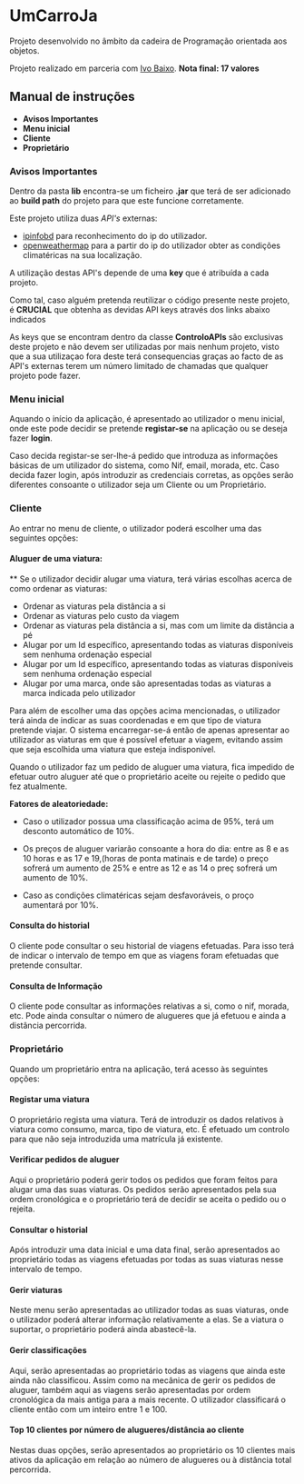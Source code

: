 # UmCarroJa
Projeto desenvolvido no âmbito da cadeira de Programação orientada aos objetos.

Projeto realizado em parceria com [Ivo Baixo](https://github.com/Ivo-Down). 
**Nota final: 17 valores**

## Manual de instruções ## 

- **Avisos Importantes**
- **Menu inicial**
- **Cliente**
- **Proprietário**

### Avisos Importantes 
Dentro da pasta **lib** encontra-se um ficheiro **.jar** que terá de ser adicionado ao **build path** do projeto para que este funcione corretamente.

Este projeto utiliza duas *API's* externas: 
 - [ipinfobd](https://ipinfodb.com/) para reconhecimento do ip do utilizador.
 - [openweathermap](https://openweathermap.org) para a partir do ip do utilizador obter as condições climatéricas na sua localização.

A utilização destas API's depende de uma **key** que é atribuída a cada projeto. 

Como tal, caso alguém pretenda reutilizar o código presente neste projeto, é **CRUCIAL** que obtenha as devidas API keys através dos links abaixo indicados

As keys que se encontram dentro da classe **ControloAPIs** são exclusivas deste projeto e não devem ser utilizadas por mais nenhum projeto, visto que a sua utilizaçao fora deste  terá consequencias graças ao facto de as API's externas terem um número limitado de chamadas que qualquer projeto pode fazer. 

### Menu inicial

Aquando o início da aplicação, é apresentado ao utilizador o menu inicial, onde este pode decidir se pretende **registar-se** na aplicação ou se deseja fazer **login**.

Caso decida registar-se ser-lhe-á pedido que introduza as informações básicas de um utilizador do sistema, como Nif, email, morada, etc. Caso decida fazer login, após introduzir as credenciais corretas, as opções serão diferentes consoante o utilizador seja um Cliente ou um Proprietário.

### Cliente
Ao entrar no menu de cliente, o utilizador poderá escolher uma das seguintes opções:

#### Aluguer de uma viatura:
** Se o utilizador decidir alugar uma viatura, terá várias escolhas acerca de
como ordenar as viaturas: 

- Ordenar as viaturas pela distância a si
- Ordenar as viaturas pelo custo da viagem
- Ordenar as viaturas pela distância a si, mas com um limite da distância a pé
- Alugar por um Id específico, apresentando todas as viaturas disponíveis sem nenhuma ordenação
especial
- Alugar por um Id específico, apresentando todas as viaturas disponíveis sem nenhuma ordenação
especial
- Alugar por uma marca, onde são apresentadas todas as viaturas a marca indicada pelo utilizador

Para além de escolher uma das opções acima mencionadas, o utilizador terá ainda de indicar as suas coordenadas e em que tipo de viatura pretende viajar. O sistema encarregar-se-á então de apenas apresentar ao utilizador as viaturas em que é possível efetuar a viagem, evitando assim que seja escolhida uma viatura que esteja indisponível.

Quando o utilizador faz um pedido de aluguer uma viatura, fica impedido de efetuar outro aluguer até
que o proprietário aceite ou rejeite o pedido que fez atualmente.

**Fatores de aleatoriedade:**
- Caso o utilizador possua uma classificação acima de 95%, terá um desconto automático de 10%. 

- Os preços de aluguer variarão consoante a hora do dia: entre as 8 e as 10 horas e as 17 e 19,(horas de ponta matinais e de tarde) o preço sofrerá um aumento de 25% e entre as 12 e as 14 o
preç sofrerá um aumento de 10%.

- Caso as condições climatéricas sejam desfavoráveis, o proço aumentará por 10%.


#### Consulta do historial 
O cliente pode consultar o seu historial de viagens efetuadas. Para isso terá de indicar o intervalo de tempo em que as viagens foram efetuadas que pretende consultar.

#### Consulta de Informação
 O cliente pode consultar as informações relativas a si, como o nif, morada, etc. Pode ainda consultar o número de alugueres que já efetuou e ainda a distância percorrida.


### Proprietário 


Quando um proprietário entra na aplicação, terá acesso às seguintes opções:

#### Registar uma viatura
O proprietário regista uma viatura. Terá de introduzir os dados relativos à viatura como consumo, marca, tipo de viatura, etc. É efetuado um controlo para que não seja introduzida
uma matrícula já existente.

#### Verificar pedidos de aluguer 
Aqui o proprietário poderá gerir todos os pedidos que foram feitos para alugar uma das suas viaturas. Os pedidos serão apresentados pela sua ordem cronológica e o proprietário
terá de decidir se aceita o pedido ou o rejeita.

#### Consultar o historial 
Após introduzir uma data inicial e uma data final, serão apresentados ao proprietário todas as viagens efetuadas por todas as suas viaturas nesse intervalo de tempo.

#### Gerir viaturas 
Neste menu serão apresentadas ao utilizador todas as suas viaturas, onde o utilizador poderá alterar informação relativamente a elas. Se a viatura o suportar, o proprietário poderá ainda
abastecê-la.

#### Gerir classificações 
Aqui, serão apresentadas ao proprietário todas as viagens que ainda este ainda não classificou. Assim como na mecânica de gerir os pedidos de aluguer, também aqui as viagens serão
apresentadas por ordem cronológica da mais antiga para a mais recente. O utilizador classificará o cliente
então com um inteiro entre 1 e 100.

#### Top 10 clientes por número de alugueres/distância ao cliente 
Nestas duas opções, serão apresentados ao proprietário os 10 clientes mais ativos da aplicação em relação ao número de alugueres ou à distância total percorrida.
